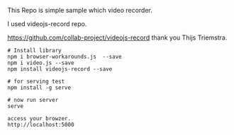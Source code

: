 

This Repo is simple sample which video recorder.

I used videojs-record repo.
    

https://github.com/collab-project/videojs-record
thank you Thijs Triemstra.
    


```
# Install library
npm i browser-workarounds.js  --save
npm i video.js --save
npm install videojs-record --save

# for serving test
npm install -g serve

# now run server
serve

access your browzer.
http://localhost:5000
```


